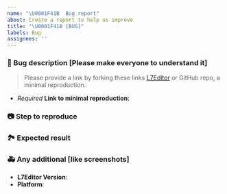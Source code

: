 ```yaml
---
name: "\U0001F41B  Bug report"
about: Create a report to help us improve
title: "\U0001F41B [BUG]"
labels: Bug
assignees: ''
---
```


<!-- Describe your bugs below ^_^ -->

### 🐛 Bug description [Please make everyone to understand it]

> Please provide a link by forking these links [L7Editor](https://codesandbox.io/s/l7-editor-issue-template-c9m1hr) or GitHub repo, a minimal reproduction.

- _Required_ **Link to minimal reproduction**:

### 📷 Step to reproduce

### 🏞 Expected result

### 🚑 Any additional [like screenshots]

- **L7Editor Version**:
- **Platform**:
